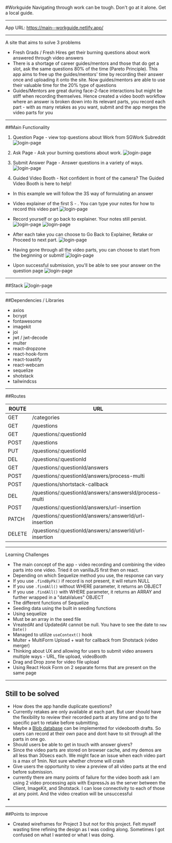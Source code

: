 #Workguide
Navigating through work can be tough.
Don't go at it alone. Get a local guide.
___
App URL: https://main--workguide.netlify.app/
___
A site that aims to solve 3 problems
- Fresh Grads / Fresh Hires get their burning questions about work answered through video answers
- There is a shortage of career guides/mentors and those that do get a slot, ask the same questions 80% of the time (Pareto Principle). This app aims to free up the guides/mentors' time by recording their answer once and uploading it onto the site. Now guides/mentors are able to use their valuable time for the 20% type of questions
- Guides/Mentors are great during face-2-face interactions but might be stiff when recording themselves. Hence created a video booth workflow where an answer is broken down into its relevant parts, you record each part - with as many retakes as you want, submit and the app merges the video parts for you
___
##Main Functionality
1) Question Page - view top questions about Work from SGWork Subreddit
![login-page](./README%20Images/QuestionPage.png)

2) Ask Page - Ask your burning questions about work.
![login-page](./README%20Images/AskPage.png)

3) Submit Answer Page - Answer questions in a variety of ways.
![login-page](./README%20Images/SubmitAnswer.png)

4) Guided Video Booth - Not confident in front of the camera? The Guided Video Booth is here to help!

- In this example we will follow the 3S way of formulating an answer

- Video explainer of the first S - . You can type your notes for how to record this video part
![login-page](./README%20Images/VideoBooth1.png)

- Record yourself or go back to explainer. Your notes still persist.
![login-page](./README%20Images/VideoBooth2.png) 
![login-page](./README%20Images/VideoBooth3.png)

- After each take you can choose to Go Back to Explainer, Retake or Proceed to next part.
![login-page](./README%20Images/VideoBooth4.png)

- Having gone through all the video parts, you can choose to start from the beginning or submit!
![login-page](./README%20Images/VideoBooth5.png)
- Upon successful submission, you'll be able to see your answer on the question page
![login-page](./README%20Images/VideoBooth6.png)
___
##Stack
![login-page](./README%20Images/PERN.png)
___
##Dependencies / Libraries
- axios
- bcrypt
- fontawesome
- imagekit
- joi
- jwt / jwt-decode
- multer
- react-dropzone
- react-hook-form
- react-toastify
- react-webcam
- sequelize
- shotstack
- tailwindcss
___
##Routes

| ROUTE  | URL                                                     |
|--------|---------------------------------------------------------|
| GET    | /categories                                             |
| GET    | /questions                                              |
| GET    | /questions/:questionId                                  |
| POST   | /questions                                              |
| PUT    | /questions/:questionId                                  |
| DEL    | /questions/:questionId                                  |
| GET    | /questions/:questionId/answers                          |
| POST   | /questions/:questionId/answers/process-multi            |
| POST   | /questions/shortstack-callback                          |
| DEL    | /questions/:questionId/answers/:answersId/process-multi |
| POST   | /questions/:questionId/answers/url-insertion            |
| PATCH  | /questions/:questionId/answers/:answerId/url-insertion  |
| DELETE | /questions/:questionId/answers/:answerId/url-insertion  |
___
Learning Challenges
- The main concept of the app - video recording and combining the video parts into one video. Tried it on vanillaJS first then on react.
- Depending on which Sequelize method you use, the response can vary
- If you use `.findByPk()` if record is not present, it will return NULL
- If you use `.findAll()` without WHERE parameter, it returns an OBJECT
- If you use `.findAll()` with WHERE parameter, it returns an ARRAY and further wrapped in a "dataValues" OBJECT
- The different functions of Sequelize
- Seeding data using the built in seeding functions
- Using sequelize
- Must be an array in the seed file
- VreatedAt and UpdatedAt cannot be null. You have to see the date to `new Date()`
- Managed to utilize `useContext()` hook
- Multer + MultiForm Upload + wait for callback from Shotstack (video merger)
- Thinking about UX and allowing for users to submit video answers multiple ways - URL, file upload, videoBooth
- Drag and Drop zone for video file upload
- Using React Hook Form on 2 separate forms that are present on the same page
___
## Still to be solved
- How does the app handle duplicate questions?
- Currently retakes are only available at each part. But user should have the flexibility to review their recorded parts at any time and go to the specific part to retake before submitting.
- Maybe a [Blob database](https://azure.microsoft.com/en-gb/products/storage/blobs/?&ef_id=CjwKCAjw8JKbBhBYEiwAs3sxN3dnObSXFjqeAK3FBYWWvLyqsi_TVXSsWmOqP8iDdoRaw-nHZlI5yxoCj_oQAvD_BwE:G:s&OCID=AIDcmm9uk3nhei_SEM_CjwKCAjw8JKbBhBYEiwAs3sxN3dnObSXFjqeAK3FBYWWvLyqsi_TVXSsWmOqP8iDdoRaw-nHZlI5yxoCj_oQAvD_BwE:G:s&gclid=CjwKCAjw8JKbBhBYEiwAs3sxN3dnObSXFjqeAK3FBYWWvLyqsi_TVXSsWmOqP8iDdoRaw-nHZlI5yxoCj_oQAvD_BwE) can be implemented for videobooth drafts. So users can record at their own pace and dont have to sit through all the parts in one go.
- Should users be able to get in touch with answer givers?
- Since the video parts are stored on browser cache, and my demos are all less than 30secs each. We might face an issue when each video part is a max of 1min. Not sure whether chrome will crash
- Give users the opportunity to view a preview of all video parts at the end before submission.
- currently there are many points of failure for the video booth ask I am using 2 video processing apis with ExpressJs as the server between the Client, ImageKit, and Shotstack. I can lose connectivity to each of those at any point. And the video creation will be unsuccessful
- 
___
##Points to improve
- Created wireframes for Project 3 but not for this project. Felt myself wasting time refining the design as I was coding along. Sometimes I got confused on what I wanted or what I was doing.

